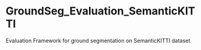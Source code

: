 # GroundSeg_Evaluation_SemanticKITTI
Evaluation Framework for ground segmentation on SemanticKITTI dataset
